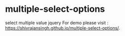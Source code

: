 # multiple-select-options
select multiple value jquery
For demo please visit : https://shivrajansingh.github.io/multiple-select-options/.
